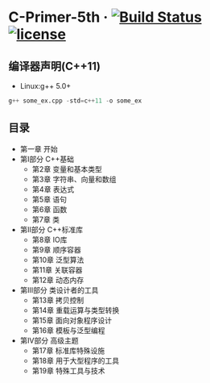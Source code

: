 # C-Primer-5th &middot; [![Build Status](https://travis-ci.org/xuyicpp/Cpp_Primer_5th.svg?branch=master)](https://travis-ci.org/xuyicpp/Cpp_Primer_5th) [![license](https://img.shields.io/github/license/mashape/apistatus.svg)](https://opensource.org/licenses/MIT)

## 编译器声明(C++11)
* Linux:g++ 5.0+
```python
g++ some_ex.cpp -std=c++11 -o some_ex
```

## 目录
- 第一章 开始
- 第Ⅰ部分 C++基础
  - 第2章 变量和基本类型
  - 第3章 字符串、向量和数组
  - 第4章 表达式
  - 第5章 语句
  - 第6章 函数
  - 第7章 类
- 第Ⅱ部分 C++标准库
  - 第8章 IO库
  - 第9章 顺序容器
  - 第10章 泛型算法
  - 第11章 关联容器
  - 第12章 动态内存
- 第Ⅲ部分 类设计者的工具
  - 第13章 拷贝控制
  - 第14章 重载运算与类型转换
  - 第15章 面向对象程序设计
  - 第16章 模板与泛型编程
- 第Ⅳ部分 高级主题
  - 第17章 标准库特殊设施
  - 第18章 用于大型程序的工具
  - 第19章 特殊工具与技术
